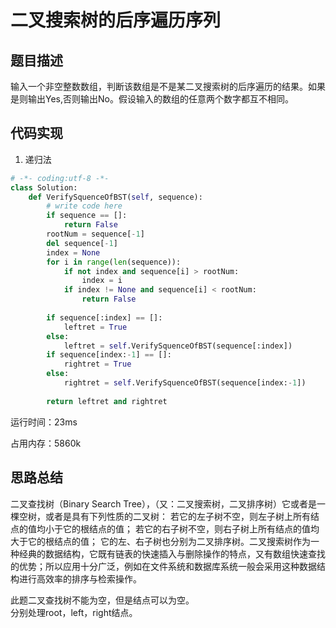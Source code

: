 # 二叉搜索树的后序遍历序列


## 题目描述

输入一个非空整数数组，判断该数组是不是某二叉搜索树的后序遍历的结果。如果是则输出Yes,否则输出No。假设输入的数组的任意两个数字都互不相同。

## 代码实现

1. 递归法
```python
# -*- coding:utf-8 -*-
class Solution:
    def VerifySquenceOfBST(self, sequence):
        # write code here
        if sequence == []:
            return False
        rootNum = sequence[-1]
        del sequence[-1]
        index = None
        for i in range(len(sequence)):
            if not index and sequence[i] > rootNum:
                index = i
            if index != None and sequence[i] < rootNum:
                return False
        
        if sequence[:index] == []:
            leftret = True
        else:
            leftret = self.VerifySquenceOfBST(sequence[:index])
        if sequence[index:-1] == []:
            rightret = True
        else:
            rightret = self.VerifySquenceOfBST(sequence[index:-1])
        
        return leftret and rightret
```
运行时间：23ms

占用内存：5860k



## 思路总结

二叉查找树（Binary Search Tree），（又：二叉搜索树，二叉排序树）它或者是一棵空树，或者是具有下列性质的二叉树： 若它的左子树不空，则左子树上所有结点的值均小于它的根结点的值； 若它的右子树不空，则右子树上所有结点的值均大于它的根结点的值； 它的左、右子树也分别为二叉排序树。二叉搜索树作为一种经典的数据结构，它既有链表的快速插入与删除操作的特点，又有数组快速查找的优势；所以应用十分广泛，例如在文件系统和数据库系统一般会采用这种数据结构进行高效率的排序与检索操作。

此题二叉查找树不能为空，但是结点可以为空。  
分别处理root，left，right结点。